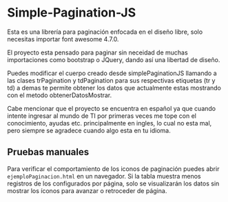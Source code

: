 # Simple-Pagination-JS
Esta es una librería para paginación enfocada en el diseño libre, solo necesitas importar font awesome 4.7.0.

El proyecto esta pensado para paginar sin neceidad de muchas importaciones como bootstrap o JQuery, dando así una libertad de diseño.

Puedes modificar el cuerpo creado desde simplePaginationJS llamando a las clases trPagination y tdPagination para sus respectivas etiquetas (tr y td) a demas te permite obtener los datos que actualmente estas mostrando con el metodo obtenerDatosMostrar.

Cabe mencionar que el proyecto se encuentra en español ya que cuando intente ingresar al mundo de TI por primeras veces me tope con el conocimiento, ayudas etc. principalmente en ingles, lo cual no esta mal, pero siempre se agradece cuando algo esta en tu idioma.

## Pruebas manuales

Para verificar el comportamiento de los iconos de paginación puedes abrir
`ejemploPaginacion.html` en un navegador. Si la tabla muestra menos registros
de los configurados por página, solo se visualizarán los datos sin mostrar los
íconos para avanzar o retroceder de página.
